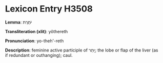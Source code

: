 # Lexicon Entry H3508

**Lemma**: יֹתֶרֶת

**Transliteration (xlit)**: yôthereth

**Pronunciation**: yo-theh'-reth

**Description**:
feminine active participle of יָתַר; the lobe or flap of the liver (as if redundant or outhanging); caul.
